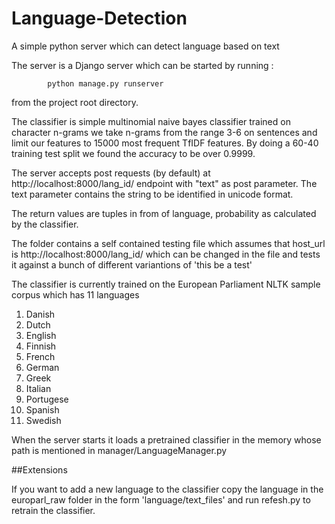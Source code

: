 # Language-Detection
A simple python server which can detect language based on text

The server is a Django server which can be started by running : 

```
        python manage.py runserver
```

from the project root directory. 

The classifier is simple multinomial naive bayes classifier trained on character n-grams we take n-grams from the range 3-6 on sentences and limit our features to 15000 most frequent TfIDF features. By doing a 60-40 training test split we found the accuracy to be over 0.9999. 

The server accepts post requests (by default) at http://localhost:8000/lang_id/ endpoint with "text" as post parameter. The text parameter contains the string to be identified in unicode format. 

The return values are tuples in from of language, probability as calculated by the classifier. 

The folder contains a self contained testing file which assumes that host_url is http://localhost:8000/lang_id/
which can be changed in the file and tests it against a bunch of different variantions of 'this be a test'

The classifier is currently trained on the European Parliament NLTK sample corpus which has 11 languages

1. Danish
2. Dutch
3. English
4. Finnish
5. French
6. German
7. Greek
8. Italian
9. Portugese
10. Spanish
11. Swedish


When the server starts it loads a pretrained classifier in the memory whose path is mentioned in manager/LanguageManager.py

##Extensions

If you want to add a new language to the classifier copy the language in the  europarl_raw folder in the form 'language/text_files' and run refesh.py to retrain the classifier. 

